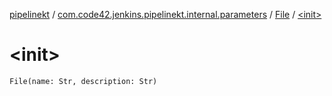 [pipelinekt](../../index.md) / [com.code42.jenkins.pipelinekt.internal.parameters](../index.md) / [File](index.md) / [&lt;init&gt;](./-init-.md)

# &lt;init&gt;

`File(name: Str, description: Str)`